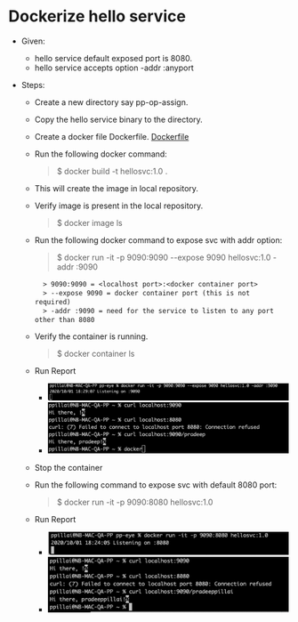 # Dockerize hello service

* Given:
    * hello service default exposed port is 8080.
    * hello service accepts option -addr :anyport

* Steps:
    * Create a new directory say pp-op-assign.
    * Copy the hello service binary to the directory.
    * Create a docker file Dockerfile. [Dockerfile](../Dockerfile)
    * Run the following docker command:
        > $ docker build -t hellosvc:1.0 .
    * This will create the image in local repository.
    * Verify image is present in the local repository.
        > $ docker image ls

    * Run the following docker command to expose svc with addr option:
        > $ docker run -it -p 9090:9090 --expose 9090 hellosvc:1.0 -addr :9090

            > 9090:9090 = <localhost port>:<docker container port>
            > --expose 9090 = docker container port (this is not required)
            > -addr :9090 = need for the service to listen to any port other than 8080

    * Verify the container is running.
        > $ docker container ls

    * Run Report
        * ![Start Service](../screenshots/docker_run_1.png)
        * ![Test Service](../screenshots/docker_run_2.png)

    * Stop the container
    * Run the following command to expose svc with default 8080 port:
        > $ docker run -it -p 9090:8080 hellosvc:1.0

    * Run Report
        * ![Start Service](../screenshots/docker_run_3.png)
        * ![Test Service](../screenshots/docker_run_4.png)
